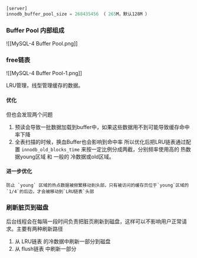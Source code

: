 ```SQL
[server]
innodb_buffer_pool_size = 268435456 （ 265M，默认128M ）
```

### Buffer Pool 内部组成

![[MySQL-4 Buffer Pool.png]]


### free链表

![[MySQL-4 Buffer Pool-1.png]]

LRU管理，线型管理缓存的数据。
#### 优化
但也会发现两个问题
1.  预读会导致一批数据加载到buffer中，如果这些数据用不到可能导致缓存命中率下降
2.  全表扫描的时候，换血Buffer也会影响到命中率
所以优化后把LRU链表通过配置 `innodb_old_blocks_time` 来按一定比例分成两截，分别频率使用高的 热数据young区域 和 一般的 冷数据或old区域。

#### 进一步优化
    防止 `young` 区域的热点数据被频繁移动到头部，只有被访问的缓存页位于`young`区域的`1/4`的后边，才会被移动到`LRU链表`头部


### 刷新脏页到磁盘

后台线程会在每隔一段时间负责把脏页刷新到磁盘，这样可以不影响用户正常请求。主要有两种刷新路径
1.  从 LRU链表 的冷数据中刷新一部分到磁盘
2.  从 flush链表 中刷新一部分
